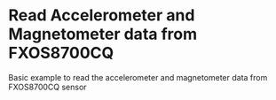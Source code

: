 Read Accelerometer and Magnetometer data from FXOS8700CQ
========================================================

Basic example to read the accelerometer and magnetometer data from FXOS8700CQ sensor

